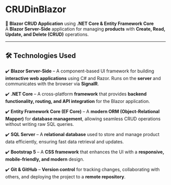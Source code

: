 # CRUDinBlazor

🚀 **Blazor CRUD Application** using **.NET Core & Entity Framework Core**  
A **Blazor Server-Side** application for managing **products** with **Create, Read, Update, and Delete (CRUD)** operations.

---

## 🛠️ Technologies Used

✔️ **Blazor Server-Side** – A component-based UI framework for building **interactive web applications** using C# and Razor. Runs on the **server** and communicates with the browser via **SignalR**.  

✔️ **.NET Core** – A cross-platform **framework** that provides **backend functionality, routing, and API integration** for the Blazor application.  

✔️ **Entity Framework Core (EF Core)** – A **modern ORM (Object-Relational Mapper)** for **database management**, allowing seamless CRUD operations without writing raw SQL queries.  

✔️ **SQL Server** – A **relational database** used to store and manage product data efficiently, ensuring fast data retrieval and updates.  

✔️ **Bootstrap 5** – A **CSS framework** that enhances the UI with a **responsive, mobile-friendly, and modern** design.  

✔️ **Git & GitHub** – **Version control** for tracking changes, collaborating with others, and deploying the project to a **remote repository**.  
